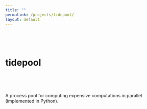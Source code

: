 ```yaml
---
title: ""
permalink: /projects/tidepool/
layout: default
---
```


# tidepool <a href="https://github.com/zbo14/tidepool"><svg class="svg-icon" style="vertical-align:middle"><use xlink:href="{{ '/assets/minima-social-icons.svg#github' | relative_url }}"></use></svg></a>

A process pool for computing expensive computations in parallel (implemented in Python).
